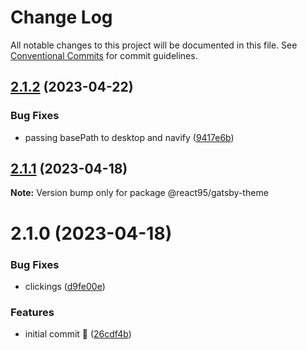 # Change Log

All notable changes to this project will be documented in this file.
See [Conventional Commits](https://conventionalcommits.org) for commit guidelines.

## [2.1.2](https://github.com/React95/gatsby-theme/compare/@react95/gatsby-theme@2.1.1...@react95/gatsby-theme@2.1.2) (2023-04-22)


### Bug Fixes

* passing basePath to desktop and navify ([9417e6b](https://github.com/React95/gatsby-theme/commit/9417e6b988568db78b493222959b4bcad81804c9))





## [2.1.1](https://github.com/React95/gatsby-theme/compare/@react95/gatsby-theme@2.1.0...@react95/gatsby-theme@2.1.1) (2023-04-18)

**Note:** Version bump only for package @react95/gatsby-theme





# 2.1.0 (2023-04-18)


### Bug Fixes

* clickings ([d9fe00e](https://github.com/React95/gatsby-theme/commit/d9fe00ea2c56b515c2494fdc6ab017b11f32dce7))


### Features

* initial commit :tada: ([26cdf4b](https://github.com/React95/gatsby-theme/commit/26cdf4beb46ba1184159f07e768b013b61df3919))
